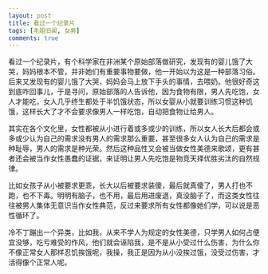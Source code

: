 ```yaml
---
layout: post
title: 看过一个纪录片
tags: [毛姐旧闻, 女男]
comments: true
---
```


看过一个纪录片，有个科学家在非洲某个原始部落做研究，发现有的婴儿饿了大哭，妈妈根本不管，并非她们有重要事物要做，他一开始以为这是一种部落习俗。后来又发现有的婴儿饿了大哭，妈妈会马上放下手头的事情，去喂奶。他很好奇这到底咋回事儿，于是寻问，原始部落的人告诉他，因为食物有限，男人先吃饱，女人才能吃，女人几乎终生都处于半饥饿状态，所以女婴从小就要训练习惯这种饥饿，这样长大了才不会要求像男人一样吃饱，自动把食物让给男人。

其实在各个文化里，女性都被从小进行着或多或少的训练，所以女人长大后都会或多或少认为自己的需求没有男人的需求那么重要，甚至很多女人认为自己的需求是种耻辱，男人的需求是种光荣。然后这种品性又会被当做女性美德来歌颂，更有甚者还会被当作女性愚蠢的证据，来证明让男人先吃饱是物竞天择优胜劣汰的自然规律。

比如女孩子从小被要求更乖，长大以后被要求装傻，最后就真傻了，男人打也不跑，也不下毒。明明有脑子，也不用，最后用进废退，真没脑子了，而这类女性往往被男人集体无意识当作女性典范，反过来要求所有女性都像她们学，可以说是恶性循环了。

冷不丁蹦出一个异类，比如我，从来不学人为规定的女性美德，只学男人如何占便宜没够，吃亏难受的作风，他们就会诬陷我，是不是从小受过什么伤害，为什么你不像正常女人那样忍饥挨饿呢，我操，我正是因为从小没挨过饿，没受过伤害，才活得像个正常人呢。
